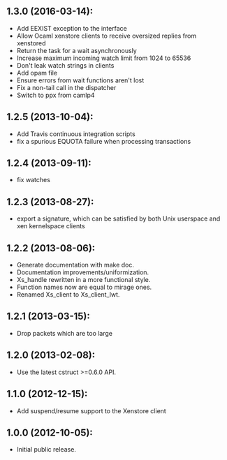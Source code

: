 ## 1.3.0 (2016-03-14):
* Add EEXIST exception to the interface
* Allow Ocaml xenstore clients to receive oversized replies from xenstored
* Return the task for a wait asynchronously
* Increase maximum incoming watch limit from 1024 to 65536
* Don't leak watch strings in clients
* Add opam file
* Ensure errors from wait functions aren't lost
* Fix a non-tail call in the dispatcher
* Switch to ppx from camlp4

## 1.2.5 (2013-10-04):
* Add Travis continuous integration scripts
* fix a spurious EQUOTA failure when processing transactions

## 1.2.4 (2013-09-11):
* fix watches

## 1.2.3 (2013-08-27):
* export a signature, which can be satisfied by both Unix userspace
  and xen kernelspace clients

## 1.2.2 (2013-08-06):
* Generate documentation with make doc.
* Documentation improvements/uniformization.
* Xs_handle rewritten in a more functional style.
* Function names now are equal to mirage ones.
* Renamed Xs_client to Xs_client_lwt.

## 1.2.1 (2013-03-15):
* Drop packets which are too large

## 1.2.0 (2013-02-08):
* Use the latest cstruct >=0.6.0 API.

## 1.1.0 (2012-12-15):
* Add suspend/resume support to the Xenstore client

## 1.0.0 (2012-10-05):
* Initial public release.
